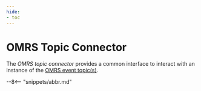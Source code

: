 ```yaml
---
hide:
- toc
---
```


<!-- SPDX-License-Identifier: CC-BY-4.0 -->
<!-- Copyright Contributors to the Egeria project. -->

# OMRS Topic Connector

The *OMRS topic connector* provides a common interface to interact with an instance of the [OMRS event topic(s)](/egeria-docs/services/omrs/metadata-events/#omrs-event-topic).

--8<-- "snippets/abbr.md"
